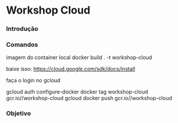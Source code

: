 # Workshop Cloud

### Introdução
  
  
  
### Comandos


imagem do container local
docker build . -t workshop-cloud

baixe isso: https://cloud.google.com/sdk/docs/install

faça o login no gcloud

gcloud auth configure-docker
docker tag workshop-cloud gcr.io/<id-project>/workshop-cloud
gcloud docker push gcr.io/<id-project>/workshop-cloud
  
###  Objetivo
